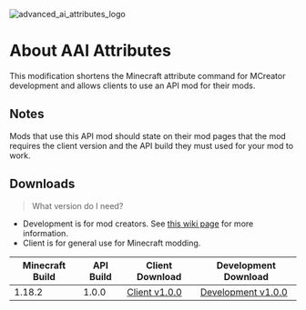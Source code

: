 ![advanced_ai_attributes_logo](https://user-images.githubusercontent.com/47284617/196795816-1bc32f11-f006-431b-af0d-1792fa49e81f.png)

# About AAI Attributes
This modification shortens the Minecraft attribute command for MCreator development and allows clients to use an API mod for their mods.

## Notes
Mods that use this API mod should state on their mod pages that the mod requires the client version and the API build they must used for your mod to work.

## Downloads
> What version do I need?
* Development is for mod creators. See [this wiki page](https://github.com/northwesttrees-gaming/Advanced-AI-Attributes/wiki/Using-AAI-Attributes-with-MCreator) for more information.
* Client is for general use for Minecraft modding.

| Minecraft Build | API Build | Client Download | Development Download |
| --- | --- | --- | --- |
| 1.18.2 | 1.0.0 | [Client v1.0.0](https://github.com/northwesttrees-gaming/Advanced-AI-Attributes/files/9824518/AdvancedAI_Attributes_API_Client.zip) | [Development v1.0.0](https://github.com/northwesttrees-gaming/Advanced-AI-Attributes/files/9824523/AdvancedAI_Attributes_API_Deobfuscated.zip) |
